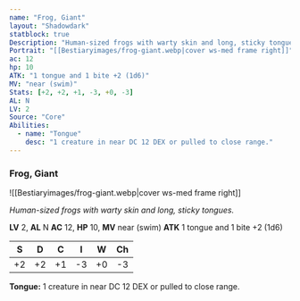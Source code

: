 ```yaml
---
name: "Frog, Giant"
layout: "Shadowdark"
statblock: true
Description: "Human-sized frogs with warty skin and long, sticky tongues."
Portrait: "[[Bestiaryimages/frog-giant.webp|cover ws-med frame right]]"
ac: 12
hp: 10
ATK: "1 tongue and 1 bite +2 (1d6)"
MV: "near (swim)"
Stats: [+2, +2, +1, -3, +0, -3]
AL: N
LV: 2
Source: "Core"
Abilities:
  - name: "Tongue"
    desc: "1 creature in near DC 12 DEX or pulled to close range."
---
```


### Frog, Giant

![[Bestiaryimages/frog-giant.webp|cover ws-med frame right]]

_Human-sized frogs with warty skin and long, sticky tongues._

**LV** 2, **AL** N
**AC** 12, **HP** 10, **MV** near (swim)
**ATK** 1 tongue and 1 bite +2 (1d6)

|  S  |  D  |  C  |  I  |  W  |  Ch  |
|:---:|:---:|:---:|:---:|:---:|:----:|
| +2 | +2 | +1 | -3 | +0 | -3 |

**Tongue:** 1 creature in near DC 12 DEX or pulled to close range.

